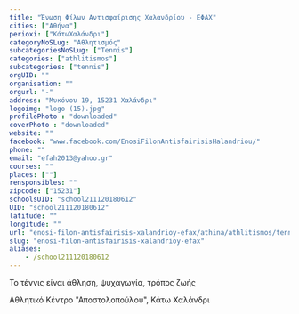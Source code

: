 ```yaml
---
title: "Ένωση Φίλων Αντισφαίρισης Χαλανδρίου - ΕΦΑΧ"
cities: ["Αθήνα"]
perioxi: ["ΚάτωΧαλάνδρι"]
categoryNoSLug: "Αθλητισμός"
subcategoriesNoSLug: ["Tennis"]
categories: ["athlitismos"]
subcategories: ["tennis"]
orgUID: ""
organisation: ""
orgurl: "-"
address: "Μυκόνου 19, 15231 Χαλάνδρι"
logoimg: "logo (15).jpg"
profilePhoto : "downloaded"
coverPhoto : "downloaded"
website: ""
facebook: "www.facebook.com/EnosiFilonAntisfairisisHalandriou/"
phone: ""
email: "efah2013@yahoo.gr"
courses: ""
places: [""]
rensponsibles: ""
zipcode: ["15231"]
schoolsUID: "school211120180612"
UID: "school211120180612"
latitude: ""
longitude: ""
url: "enosi-filon-antisfairisis-xalandrioy-efax/athina/athlitismos/tennis"
slug: "enosi-filon-antisfairisis-xalandrioy-efax"
aliases:
    - /school211120180612
---
```



Το τέννις είναι άθληση, ψυχαγωγία, τρόπος ζωής

Αθλητικό Κέντρο &quot;Αποστολοπούλου&quot;, Κάτω Χαλάνδρι